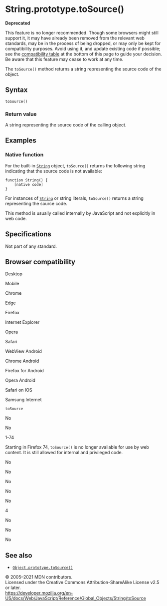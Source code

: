 String.prototype.toSource()
===========================

**Deprecated**

This feature is no longer recommended. Though some browsers might still support it, it may have already been removed from the relevant web standards, may be in the process of being dropped, or may only be kept for compatibility purposes. Avoid using it, and update existing code if possible; see the [compatibility table](#browser_compatibility) at the bottom of this page to guide your decision. Be aware that this feature may cease to work at any time.

The `toSource()` method returns a string representing the source code of the object.

Syntax
------

    toSource()

### Return value

A string representing the source code of the calling object.

Examples
--------

### Native function

For the built-in [`String`](../string) object, `toSource()` returns the following string indicating that the source code is not available:

    function String() {
        [native code]
    }

For instances of [`String`](../string) or string literals, `toSource()` returns a string representing the source code.

This method is usually called internally by JavaScript and not explicitly in web code.

Specifications
--------------

Not part of any standard.

Browser compatibility
---------------------

Desktop

Mobile

Chrome

Edge

Firefox

Internet Explorer

Opera

Safari

WebView Android

Chrome Android

Firefox for Android

Opera Android

Safari on IOS

Samsung Internet

`toSource`

No

No

1-74

Starting in Firefox 74, `toSource()` is no longer available for use by web content. It is still allowed for internal and privileged code.

No

No

No

No

No

4

No

No

No

See also
--------

-   [`Object.prototype.toSource()`](../object/tosource)

© 2005–2021 MDN contributors.  
Licensed under the Creative Commons Attribution-ShareAlike License v2.5 or later.  
<a href="https://developer.mozilla.org/en-US/docs/Web/JavaScript/Reference/Global_Objects/String/toSource" class="_attribution-link">https://developer.mozilla.org/en-US/docs/Web/JavaScript/Reference/Global_Objects/String/toSource</a>
